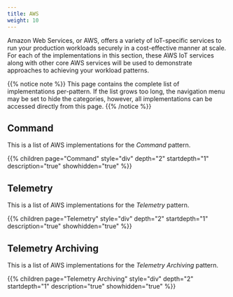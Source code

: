 ```yaml
---
title: AWS
weight: 10
---
```


Amazon Web Services, or AWS, offers a variety of IoT-specific services to run your production workloads securely in a cost-effective manner at scale. For each of the implementations in this section, these AWS IoT services along with other core AWS services will be used to demonstrate approaches to achieving your workload patterns.

{{% notice note %}}
This page contains the complete list of implementations per-pattern. If the list grows too long, the navigation menu may be set to hide the categories, however, all implementations can be accessed directly from this page.
{{% /notice %}}

## Command

This is a list of AWS implementations for the _Command_ pattern.

{{% children  page="Command"  style="div" depth="2" startdepth="1" description="true" showhidden="true" %}}

## Telemetry

This is a list of AWS implementations for the _Telemetry_ pattern.

{{% children page="Telemetry" style="div" depth="2" startdepth="1" description="true" showhidden="true" %}}

## Telemetry Archiving

This is a list of AWS implementations for the _Telemetry Archiving_ pattern.

{{% children page="Telemetry Archiving" style="div" depth="2" startdepth="1" description="true" showhidden="true" %}}